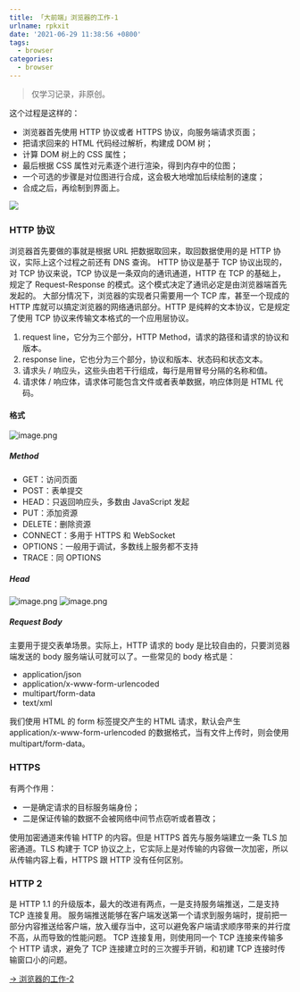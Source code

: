 ```yaml
---
title: 「大前端」浏览器的工作-1
urlname: rpkxit
date: '2021-06-29 11:38:56 +0800'
tags:
  - browser
categories:
  - browser
---
```


> 仅学习记录，非原创。

这个过程是这样的：

- 浏览器首先使用 HTTP 协议或者 HTTPS 协议，向服务端请求页面；
- 把请求回来的 HTML 代码经过解析，构建成 DOM 树；
- 计算 DOM 树上的 CSS 属性；
- 最后根据 CSS 属性对元素逐个进行渲染，得到内存中的位图；
- 一个可选的步骤是对位图进行合成，这会极大地增加后续绘制的速度；
- 合成之后，再绘制到界面上。

![](https://cdn.nlark.com/yuque/0/2021/jpeg/250093/1624950970635-877c9e71-6ccc-4279-a563-cdb274f51172.jpeg#align=left&display=inline&height=810&margin=%5Bobject%20Object%5D&name=&originHeight=810&originWidth=1440&size=0&status=done&style=none&width=1440)

### HTTP 协议

浏览器首先要做的事就是根据 URL 把数据取回来，取回数据使用的是 HTTP 协议，实际上这个过程之前还有 DNS 查询。
HTTP 协议是基于 TCP 协议出现的，对 TCP 协议来说，TCP 协议是一条双向的通讯通道，HTTP 在 TCP 的基础上，规定了 Request-Response 的模式。这个模式决定了通讯必定是由浏览器端首先发起的。
大部分情况下，浏览器的实现者只需要用一个 TCP 库，甚至一个现成的 HTTP 库就可以搞定浏览器的网络通讯部分。HTTP 是纯粹的文本协议，它是规定了使用 TCP 协议来传输文本格式的一个应用层协议。

1. request line，它分为三个部分，HTTP Method，请求的路径和请求的协议和版本。
1. response line，它也分为三个部分，协议和版本、状态码和状态文本。
1. 请求头 / 响应头，这些头由若干行组成，每行是用冒号分隔的名称和值。
1. 请求体 / 响应体，请求体可能包含文件或者表单数据，响应体则是 HTML 代码。

#### 格式

![image.png](https://cdn.nlark.com/yuque/0/2021/png/250093/1624953698304-616f2c86-856d-4185-990b-832d2c0e7101.png#align=left&display=inline&height=516&margin=%5Bobject%20Object%5D&name=image.png&originHeight=516&originWidth=930&size=113692&status=done&style=none&width=930)

##### Method

- GET：访问页面
- POST：表单提交
- HEAD：只返回响应头，多数由 JavaScript 发起
- PUT：添加资源
- DELETE：删除资源
- CONNECT：多用于 HTTPS 和 WebSocket
- OPTIONS：一般用于调试，多数线上服务都不支持
- TRACE：同 OPTIONS

##### Head

![image.png](https://cdn.nlark.com/yuque/0/2021/png/250093/1624955665601-fb3d8fd5-e54d-4963-88ac-055f4654c54b.png#align=left&display=inline&height=407&margin=%5Bobject%20Object%5D&name=image.png&originHeight=407&originWidth=633&size=108736&status=done&style=none&width=633)
![image.png](https://cdn.nlark.com/yuque/0/2021/png/250093/1624955674364-2feb7bd9-db40-4ac7-b3de-ce855e121cac.png#align=left&display=inline&height=453&margin=%5Bobject%20Object%5D&name=image.png&originHeight=453&originWidth=627&size=122722&status=done&style=none&width=627)

##### Request Body

主要用于提交表单场景。实际上，HTTP 请求的 body 是比较自由的，只要浏览器端发送的 body 服务端认可就可以了。一些常见的 body 格式是：

- application/json
- application/x-www-form-urlencoded
- multipart/form-data
- text/xml

我们使用 HTML 的 form 标签提交产生的 HTML 请求，默认会产生 application/x-www-form-urlencoded 的数据格式，当有文件上传时，则会使用 multipart/form-data。

### HTTPS

有两个作用：

- 一是确定请求的目标服务端身份；
- 二是保证传输的数据不会被网络中间节点窃听或者篡改；

使用加密通道来传输 HTTP 的内容。但是 HTTPS 首先与服务端建立一条 TLS 加密通道。TLS 构建于 TCP 协议之上，它实际上是对传输的内容做一次加密，所以从传输内容上看，HTTPS 跟 HTTP 没有任何区别。

### HTTP 2

是 HTTP 1.1 的升级版本，最大的改进有两点，一是支持服务端推送，二是支持 TCP 连接复用。
服务端推送能够在客户端发送第一个请求到服务端时，提前把一部分内容推送给客户端，放入缓存当中，这可以避免客户端请求顺序带来的并行度不高，从而导致的性能问题。
TCP 连接复用，则使用同一个 TCP 连接来传输多个 HTTP 请求，避免了 TCP 连接建立时的三次握手开销，和初建 TCP 连接时传输窗口小的问题。

[-> 浏览器的工作-2](https://www.yuque.com/httishere/running/iew14d)
